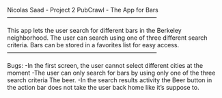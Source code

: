  Nicolas Saad - Project 2
PubCrawl - The App for Bars
—————————————————————————

This app lets the user search for different bars in the Berkeley neighborhood.
The user can search using one of three different search criteria.
Bars can be stored in a favorites list for easy access.
—————————————————————————

Bugs:
-In the first screen, the user cannot select different cities at the moment
-The user can only search for bars by using only one of the three search criteria
The beer.
-In the search results activity the Beer button in the action bar does not take the 
user back home like it’s suppose to. 

